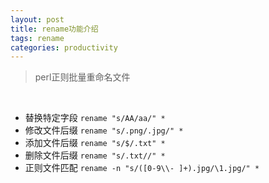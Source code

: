 ```yaml
---
layout: post
title: rename功能介绍
tags: rename
categories: productivity
---
```

> perl正则批量重命名文件

<br/>

* 替换特定字段
`rename "s/AA/aa/" *`
* 修改文件后缀
`rename "s/.png/.jpg/" *`
* 添加文件后缀
`rename "s/$/.txt" *`
* 删除文件后缀
`rename "s/.txt//" *`
* 正则文件匹配
`rename -n "s/([0-9\\- ]+).jpg/\1.jpg/" *`